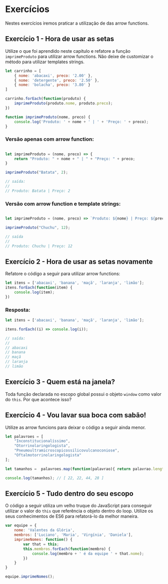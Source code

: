 # Exercícios

Nestes exercícios iremos praticar a utilização de das arrow functions.

## Exercício 1 - Hora de usar as setas
Utilize o que foi aprendido neste capítulo e refatore a função `imprimeProduto` para utilizar arrow functions. Não deixe de customizar o método para utilizar templates strings.
``` javascript
let carrinho = [
    { nome: 'abacaxi', preco: '2.00' },
    { nome: 'detergente', preco: '2.50' },
    { nome: 'bolacha', preco: '3.80' }
]

carrinho.forEach(function(produto) {
    imprimeProduto(produto.nome, produto.preco);
})

function imprimeProduto(nome, preco) {
    console.log('Produto: ' + nome + ' | ' + 'Preço: ' + preco);
}
```

### Versão apenas com arrow function:

``` javascript

let imprimeProduto = (nome, preco) => {
	return "Produto: " + nome + " | " + "Preço: " + preco;
}

imprimeProduto("Batata", 2);

// saída:
//
// Produto: Batata | Preço: 2

```

### Versão com arrow function e template strings:

``` javascript

let imprimeProduto = (nome, preco) => `Produto: ${nome} | Preço: ${preco}`;

imprimeProduto("Chuchu", 12);

// saída
//
// Produto: Chuchu | Preço: 12

```

## Exercício 2 - Hora de usar as setas novamente
Refatore o código a seguir para utilizar arrow functions:
``` javascript
let itens = ['abacaxi', 'banana', 'maçã', 'laranja', 'limão'];
itens.forEach(function(item) {
    console.log(item);
})
```

### Resposta:

``` javascript
let itens = ['abacaxi', 'banana', 'maçã', 'laranja', 'limão'];

itens.forEach((i) => console.log(i));

// saída:
//
// abacaxi
// banana
// maçã
// laranja
// limão

```

## Exercício 3 - Quem está na janela?
Toda função declarada no escopo global possui o objeto `window` como valor do `this`. Por que acontece isso?

## Exercício 4 - Vou lavar sua boca com sabão!
Utilize as arrow funcions para deixar o código a seguir ainda menor.
``` javascript
let palavroes = [
    "Inconstitucionalíssimo",
    "Otorrinolaringologista",
    "Pneumoultramicroscopicossilicovulcanoconiose",
    "Oftalmotorrinolaringologista"
];

let tamanhos =  palavroes.map(function(palavrao){ return palavrao.length });

console.log(tamanhos); // [ 22, 22, 44, 28 ]
```

## Exercício 5 - Tudo dentro do seu escopo
O código a seguir utiliza um velho truque do JavaScript para conseguir utilizar o valor do `this` que referência o objeto dentro do loop. Utilize os seus conhecimentos de ES6 para refatorá-lo da melhor maneira.

``` javascript
var equipe = {
    nome: 'Valentes da Glória',
    membros: ['Luciano', 'Maria', 'Virgínia', 'Daniela'],
    imprimeNomes: function() {
        var that = this;
        this.membros.forEach(function(membro) {
            console.log(membro + ' é da equipe ' + that.nome);
        })
    }
}

equipe.imprimeNomes();
```
